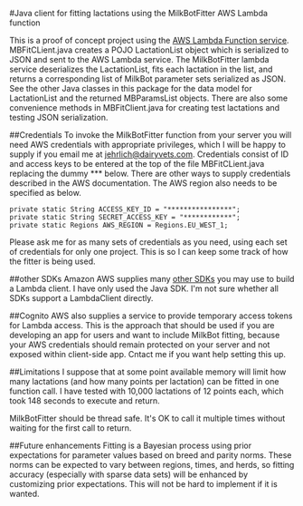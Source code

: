 #Java client for fitting lactations using the MilkBotFitter AWS Lambda function

This is a proof of concept project using the [AWS Lambda Function service](https://aws.amazon.com/lambda/). MBFitCLient.java creates a POJO LactationList object which is serialized to JSON and sent to the AWS Lambda service. The MilkBotFitter lambda service deserializes the LactationList, fits each lactation in the list, and returns a corresponding list of MilkBot parameter sets serialized as JSON. See the other Java classes in this package for the data model for LactationList and the returned MBParamsList objects. There are also some convenience methods in MBFitClient.java for creating test lactations and testing JSON serialization. 

##Credentials
To invoke the MilkBotFitter function from your server you will need AWS credentials with appropriate privileges, which I will be happy to supply if you email me at jehrlich@dairyvets.com. Credentials consist of ID and  access keys to be entered at the top of the file MBFitCLient.java replacing the dummy *** below. There are other ways to supply credentials described in the AWS documentation. The AWS region also needs to be specified as below.

    private static String ACCESS_KEY_ID = "****************";
    private static String SECRET_ACCESS_KEY = "************";
    private static Regions AWS_REGION = Regions.EU_WEST_1;

Please ask me for as many sets of credentials as you need, using each set of credentials for only one project. This is so I can keep some track of how the fitter is being used.

##other SDKs
Amazon AWS supplies many [other SDKs](https://aws.amazon.com/tools/) you may use to build a Lambda client. I have only used the Java SDK. I'm not sure whether all SDKs support a LambdaClient directly.  

##Cognito
AWS also supplies a service to provide temporary access tokens for Lambda access. This is the approach that should be used if you are developing an app for users and want to include MilkBot fitting, because your AWS credentials should remain protected on your server and not exposed within client-side app. Cntact me if you want help setting this up.

##Limitations
I suppose that at some point available memory will limit how many lactations (and how many points per lactation) can be fitted in one function call. I have tested with 10,000 lactations of 12 points each, which took 148 seconds to execute and return.

MilkBotFitter should be thread safe. It's OK to call it multiple times without waiting for the first call to return.

##Future enhancements
Fitting is a Bayesian process using prior expectations for parameter values based on breed and parity norms. These norms can be expected to vary between regions, times, and herds, so fitting accuracy (especially with sparse data sets) will be enhanced by customizing prior expectations. This will not be hard to implement if it is wanted.
